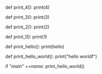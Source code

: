 def print_4():
print(4)


def print_3():
print(3)


def print_2():
print(2)


def print_1():
print(1)


def print_hello():
print(hello)


def print_hello_world():
print("hello worldf")


if "_main_" ==_name_:
print_hello_world()
